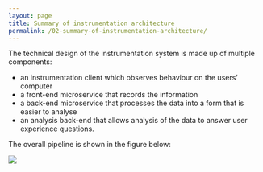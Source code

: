 ```yaml
---
layout: page
title: Summary of instrumentation architecture
permalink: /02-summary-of-instrumentation-architecture/
---
```


The technical design of the instrumentation system is made up of multiple components:
* an instrumentation client which observes behaviour on the users’ computer
* a front-end microservice that records the information
* a back-end microservice that processes the data into a form that is easier to analyse
* an analysis back-end that allows analysis of the data to answer user experience questions.

The overall pipeline is shown in the figure below:

[![](/Coulomb/assets/instrumentation_pipeline.png)](/Coulomb/assets/instrumentation_pipeline.png)
